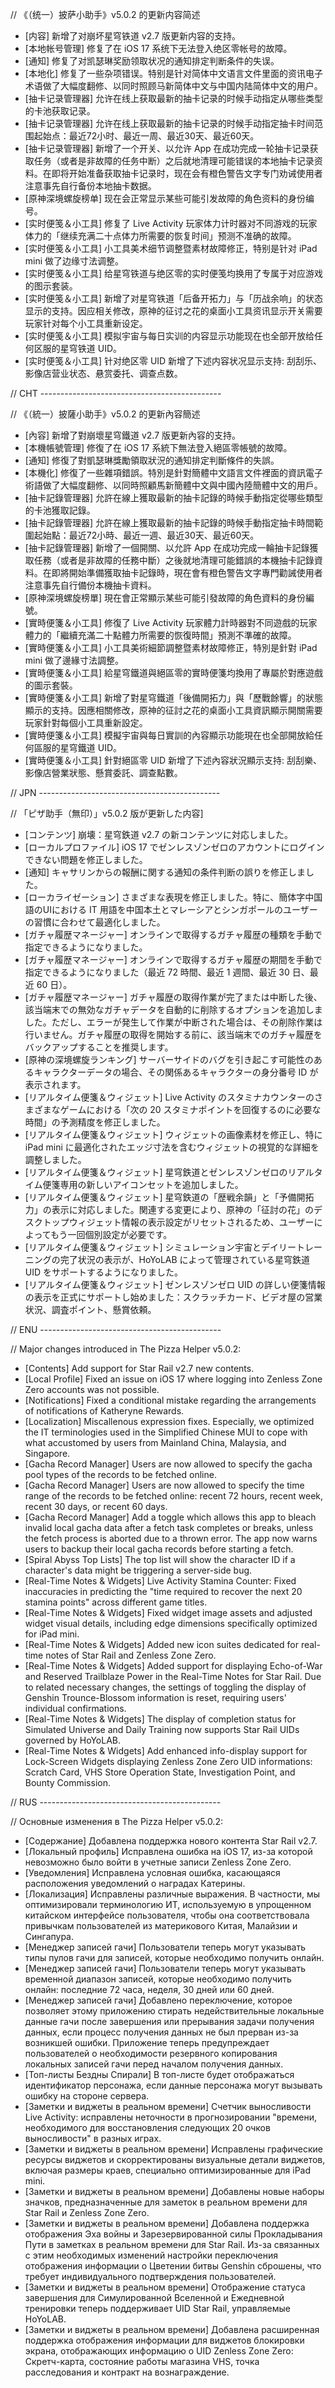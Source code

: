 // 《（统一）披萨小助手》v5.0.2 的更新内容简述

- [内容] 新增了对崩坏星穹铁道 v2.7 版更新内容的支持。
- [本地帐号管理] 修复了在 iOS 17 系统下无法登入绝区零帐号的故障。
- [通知] 修复了对凯瑟琳奖励领取状况的通知排定判断条件的失误。
- [本地化] 修复了一些杂项错误。特别是针对简体中文语言文件里面的资讯电子术语做了大幅度翻修、以同时照顾马新简体中文与中国内陆简体中文的用户。
- [抽卡记录管理器] 允许在线上获取最新的抽卡记录的时候手动指定从哪些类型的卡池获取记录。
- [抽卡记录管理器] 允许在线上获取最新的抽卡记录的时候手动指定抽卡时间范围起始点：最近72小时、最近一周、最近30天、最近60天。
- [抽卡记录管理器] 新增了一个开关、以允许 App 在成功完成一轮抽卡记录获取任务（或者是非故障的任务中断）之后就地清理可能错误的本地抽卡记录资料。在即将开始准备获取抽卡记录时，现在会有橙色警告文字专门劝诫使用者注意事先自行备份本地抽卡数据。
- [原神深境螺旋榜单] 现在会正常显示某些可能引发故障的角色资料的身份编号。
- [实时便笺＆小工具] 修复了 Live Activity 玩家体力计时器对不同游戏的玩家体力的「继续充满二十点体力所需要的恢复时间」预测不准确的故障。
- [实时便笺＆小工具] 小工具美术细节调整暨素材故障修正，特别是针对 iPad mini 做了边缘寸法调整。
- [实时便笺＆小工具] 给星穹铁道与绝区零的实时便笺均换用了专属于对应游戏的图示套装。
- [实时便笺＆小工具] 新增了对星穹铁道「后备开拓力」与「历战余响」的状态显示的支持。因应相关修改，原神的征讨之花的桌面小工具资讯显示开关需要玩家针对每个小工具重新设定。
- [实时便笺＆小工具] 模拟宇宙与每日实训的内容显示功能现在也全部开放给任何区服的星穹铁道 UID。
- [实时便笺＆小工具] 针对绝区零 UID 新增了下述内容状况显示支持: 刮刮乐、影像店营业状态、悬赏委托、调查点数。

// CHT ---------------------------------------------

// 《（統一）披薩小助手》v5.0.2 的更新內容簡述

- [內容] 新增了對崩壞星穹鐵道 v2.7 版更新內容的支持。
- [本機帳號管理] 修復了在 iOS 17 系統下無法登入絕區零帳號的故障。
- [通知] 修復了對凱瑟琳獎勵領取狀況的通知排定判斷條件的失誤。
- [本機化] 修復了一些雜項錯誤。特別是針對簡體中文語言文件裡面的資訊電子術語做了大幅度翻修、以同時照顧馬新簡體中文與中國內陸簡體中文的用戶。
- [抽卡記錄管理器] 允許在線上獲取最新的抽卡記錄的時候手動指定從哪些類型的卡池獲取記錄。
- [抽卡記錄管理器] 允許在線上獲取最新的抽卡記錄的時候手動指定抽卡時間範圍起始點：最近72小時、最近一週、最近30天、最近60天。
- [抽卡記錄管理器] 新增了一個開關、以允許 App 在成功完成一輪抽卡記錄獲取任務（或者是非故障的任務中斷）之後就地清理可能錯誤的本機抽卡記錄資料。在即將開始準備獲取抽卡記錄時，現在會有橙色警告文字專門勸誡使用者注意事先自行備份本機抽卡資料。
- [原神深境螺旋榜單] 現在會正常顯示某些可能引發故障的角色資料的身份編號。
- [實時便箋＆小工具] 修復了 Live Activity 玩家體力計時器對不同遊戲的玩家體力的「繼續充滿二十點體力所需要的恢復時間」預測不準確的故障。
- [實時便箋＆小工具] 小工具美術細節調整暨素材故障修正，特別是針對 iPad mini 做了邊緣寸法調整。
- [實時便箋＆小工具] 給星穹鐵道與絕區零的實時便箋均換用了專屬於對應遊戲的圖示套裝。
- [實時便箋＆小工具] 新增了對星穹鐵道「後備開拓力」與「歷戰餘響」的狀態顯示的支持。因應相關修改，原神的征討之花的桌面小工具資訊顯示開關需要玩家針對每個小工具重新設定。
- [實時便箋＆小工具] 模擬宇宙與每日實訓的內容顯示功能現在也全部開放給任何區服的星穹鐵道 UID。
- [實時便箋＆小工具] 針對絕區零 UID 新增了下述內容狀況顯示支持: 刮刮樂、影像店營業狀態、懸賞委託、調查點數。

// JPN ---------------------------------------------

// 「ピザ助手（無印）」v5.0.2 版が更新した内容] 

- [コンテンツ] 崩壊：星穹鉄道 v2.7 の新コンテンツに対応しました。
- [ローカルプロファイル] iOS 17 でゼンレスゾンゼロのアカウントにログインできない問題を修正しました。
- [通知] キャサリンからの報酬に関する通知の条件判断の誤りを修正しました。
- [ローカライゼーション] さまざまな表現を修正しました。特に、簡体字中国語のUIにおける IT 用語を中国本土とマレーシアとシンガポールのユーザーの習慣に合わせて最適化しました。
- [ガチャ履歴マネージャー] オンラインで取得するガチャ履歴の種類を手動で指定できるようになりました。
- [ガチャ履歴マネージャー] オンラインで取得するガチャ履歴の期間を手動で指定できるようになりました（最近 72 時間、最近 1 週間、最近 30 日、最近 60 日）。
- [ガチャ履歴マネージャー] ガチャ履歴の取得作業が完了または中断した後、該当端末での無効なガチャデータを自動的に削除するオプションを追加しました。ただし、エラーが発生して作業が中断された場合は、その削除作業は行いません。ガチャ履歴の取得を開始する前に、該当端末でのガチャ履歴をバックアップすることを推奨します。
- [原神の深境螺旋ランキング] サーバーサイドのバグを引き起こす可能性のあるキャラクターデータの場合、その関係あるキャラクターの身分番号 ID が表示されます。
- [リアルタイム便箋＆ウィジェット] Live Activity のスタミナカウンターのさまざまなゲームにおける「次の 20 スタミナポイントを回復するのに必要な時間」の予測精度を修正しました。
- [リアルタイム便箋＆ウィジェット] ウィジェットの画像素材を修正し、特に iPad mini に最適化されたエッジ寸法を含むウィジェットの視覚的な詳細を調整しました。
- [リアルタイム便箋＆ウィジェット] 星穹鉄道とゼンレスゾンゼロのリアルタイム便箋専用の新しいアイコンセットを追加しました。
- [リアルタイム便箋＆ウィジェット] 星穹鉄道の「歴戦余韻」と「予備開拓力」の表示に対応しました。関連する変更により、原神の「征討の花」のデスクトップウィジェット情報の表示設定がリセットされるため、ユーザーによってもう一回個別設定が必要です。
- [リアルタイム便箋＆ウィジェット] シミュレーション宇宙とデイリートレーニングの完了状況の表示が、HoYoLAB によって管理されている星穹鉄道 UID をサポートするようになりました。
- [リアルタイム便箋＆ウィジェット] ゼンレスゾンゼロ UID の詳しい便箋情報の表示を正式にサポートし始めました：スクラッチカード、ビデオ屋の営業状況、調査ポイント、懸賞依頼。

// ENU ---------------------------------------------

// Major changes introduced in The Pizza Helper v5.0.2:

- [Contents] Add support for Star Rail v2.7 new contents.
- [Local Profile] Fixed an issue on iOS 17 where logging into Zenless Zone Zero accounts was not possible.
- [Notifications] Fixed a conditional mistake regarding the arrangements of notifications of Katheryne Rewards.
- [Localization] Miscallenous expression fixes. Especially, we optimized the IT terminologies used in the Simplified Chinese MUI to cope with what accustomed by users from Mainland China, Malaysia, and Singapore.
- [Gacha Record Manager] Users are now allowed to specify the gacha pool types of the records to be fetched online.
- [Gacha Record Manager] Users are now allowed to specify the time range of the records to be fetched online: recent 72 hours, recent week, recent 30 days, or recent 60 days.
- [Gacha Record Manager] Add a toggle which allows this app to bleach invalid local gacha data after a fetch task completes or breaks, unless the fetch process is aborted due to a thrown error. The app now warns users to backup their local gacha records before starting a fetch.
- [Spiral Abyss Top Lists] The top list will show the character ID if a character's data might be triggering a server-side bug.
- [Real-Time Notes & Widgets] Live Activity Stamina Counter: Fixed inaccuracies in predicting the "time required to recover the next 20 stamina points" across different game titles.
- [Real-Time Notes & Widgets] Fixed widget image assets and adjusted widget visual details, including edge dimensions specifically optimized for iPad mini.
- [Real-Time Notes & Widgets] Added new icon suites dedicated for real-time notes of Star Rail and Zenless Zone Zero.
- [Real-Time Notes & Widgets] Added support for displaying Echo-of-War and Reserved Trailblaze Power in the Real-Time Notes for Star Rail. Due to related necessary changes, the settings of toggling the display of Genshin Trounce-Blossom information is reset, requiring users' individual confirmations.
- [Real-Time Notes & Widgets] The display of completion status for Simulated Universe and Daily Training now supports Star Rail UIDs governed by HoYoLAB.
- [Real-Time Notes & Widgets] Add enhanced info-display support for Lock-Screen Widgets displaying Zenless Zone Zero UID informations: Scratch Card, VHS Store Operation State, Investigation Point, and Bounty Commission.


// RUS ---------------------------------------------

// Основные изменения в The Pizza Helper v5.0.2:

- [Содержание] Добавлена поддержка нового контента Star Rail v2.7.
- [Локальный профиль] Исправлена ошибка на iOS 17, из-за которой невозможно было войти в учетные записи Zenless Zone Zero.
- [Уведомления] Исправлена условная ошибка, касающаяся расположения уведомлений о наградах Катерины.
- [Локализация] Исправлены различные выражения. В частности, мы оптимизировали терминологию ИТ, используемую в упрощенном китайском интерфейсе пользователя, чтобы она соответствовала привычкам пользователей из материкового Китая, Малайзии и Сингапура.
- [Менеджер записей гачи] Пользователи теперь могут указывать типы пулов гачи для записей, которые необходимо получить онлайн.
- [Менеджер записей гачи] Пользователи теперь могут указывать временной диапазон записей, которые необходимо получить онлайн: последние 72 часа, неделя, 30 дней или 60 дней.
- [Менеджер записей гачи] Добавлено переключение, которое позволяет этому приложению стирать недействительные локальные данные гачи после завершения или прерывания задачи получения данных, если процесс получения данных не был прерван из-за возникшей ошибки. Приложение теперь предупреждает пользователей о необходимости резервного копирования локальных записей гачи перед началом получения данных.
- [Топ-листы Бездны Спирали] В топ-листе будет отображаться идентификатор персонажа, если данные персонажа могут вызывать ошибку на стороне сервера.
- [Заметки и виджеты в реальном времени] Счетчик выносливости Live Activity: исправлены неточности в прогнозировании "времени, необходимого для восстановления следующих 20 очков выносливости" в разных играх.
- [Заметки и виджеты в реальном времени] Исправлены графические ресурсы виджетов и скорректированы визуальные детали виджетов, включая размеры краев, специально оптимизированные для iPad mini.
- [Заметки и виджеты в реальном времени] Добавлены новые наборы значков, предназначенные для заметок в реальном времени для Star Rail и Zenless Zone Zero.
- [Заметки и виджеты в реальном времени] Добавлена поддержка отображения Эха войны и Зарезервированной силы Прокладывания Пути в заметках в реальном времени для Star Rail. Из-за связанных с этим необходимых изменений настройки переключения отображения информации о Цветении битвы Genshin сброшены, что требует индивидуального подтверждения пользователей.
- [Заметки и виджеты в реальном времени] Отображение статуса завершения для Симулированной Вселенной и Ежедневной тренировки теперь поддерживает UID Star Rail, управляемые HoYoLAB.
- [Заметки и виджеты в реальном времени] Добавлена расширенная поддержка отображения информации для виджетов блокировки экрана, отображающих информацию о UID Zenless Zone Zero: Скретч-карта, состояние работы магазина VHS, точка расследования и контракт на вознаграждение.
